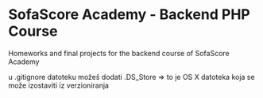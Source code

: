 # SofaScore Academy - Backend PHP Course
Homeworks and final projects for the backend course of SofaScore Academy

u .gitignore datoteku možeš dodati .DS_Store => to je OS X datoteka koja se može izostaviti iz verzioniranja
